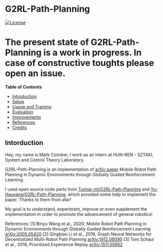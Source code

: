 # G2RL-Path-Planning
[![License](https://img.shields.io/badge/license-MIT-blue.svg)](https://github.com/CIMBIBOY/G2RL-Path-Planning/blob/master/LICENSE)

# The present state of G2RL-Path-Planning is a work in progress. In case of constructive toughts please open an issue.

__Table of Contents__
- [Introduction](#introduction)
- [Setup](#setup)
- [Usage and Training](#usage-and-training)
- [Evaluation](#evaluation)
- [Improvements](#improvements)
- [References](#references)
- [Credits](#credits)

## Intorduction

Hey, my name is Márk Czimber, I work as an intern at HUN-REN - SZTAKI, System and Control Theory Laboratory. 

G2RL-Path-Planning is an implementation of [arXiv paper](https://arxiv.org/abs/2005.05420) Mobile Robot Path Planning in Dynamic Environments through Globally Guided Reinforcement Learning.

I used open source code parts from [Tushar-ml/G2RL-Path-Planning](https://github.com/Tushar-ml/G2RL-Path-Planning) and [Yu-Haoyang/G2RL-Path-Planning](https://github.com/Yu-Haoyang/G2RL-Path-Planning), which provided some help to implement the paper. Thanks to them from afar!
 
My goal is to understand, experiment, improve or even supplement the implementation in order to promote the advancement of general robotics!

References: 
[1] Binyu Wang et al., 2020, Mobile Robot Path Planning in Dynamic Environments through Globally Guided Reinforcement Learning [arXiv:2005.05420](https://arxiv.org/abs/2005.05420)
[2] Qingbiao Li et al., 2019, Graph Neural Networks for Decentralized Multi-Robot Path Planning [arXiv:1912.06095](https://arxiv.org/abs/1912.06095)
[3] Tom Schaul et al., 2016, Prioritized Experience Replay [arXiv:1511.05952](https://arxiv.org/abs/1511.05952)

